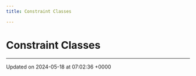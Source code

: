 ```yaml
---
title: Constraint Classes

---
```


# Constraint Classes








-------------------------------

Updated on 2024-05-18 at 07:02:36 +0000